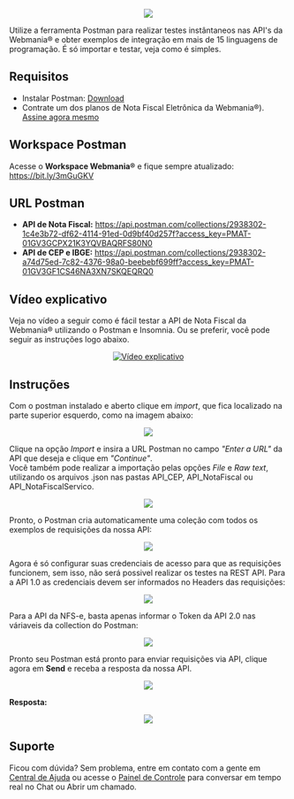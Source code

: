 <p align="center">
  <img src="https://wmbr.s3.amazonaws.com/img/logo_webmaniabr_github2.png">
</p>

Utilize a ferramenta Postman para realizar testes instântaneos nas API's da Webmania® e obter exemplos de integração em mais de 15 linguagens de programação. É só importar e testar, veja como é simples.

## Requisitos
  - Instalar Postman: [Download](https://www.getpostman.com/downloads/)
  - Contrate um dos planos de Nota Fiscal Eletrônica da Webmania®). [Assine agora mesmo](https://webmaniabr.com/nota-fiscal-eletronica/)

## Workspace Postman
Acesse o **Workspace Webmania®** e fique sempre atualizado: https://bit.ly/3mGuGKV

## URL Postman
- **API de Nota Fiscal:** https://api.postman.com/collections/2938302-1c4e3b72-df62-4114-91ed-0d9bf40d257f?access_key=PMAT-01GV3GCPX21K3YQVBAQRFS80N0
- **API de CEP e IBGE:** https://api.postman.com/collections/2938302-a74d75ed-7c82-4376-98a0-beebebf699ff?access_key=PMAT-01GV3GF1CS46NA3XN7SKQEQRQ0
## Vídeo explicativo

Veja no vídeo a seguir como é fácil testar a API de Nota Fiscal da Webmania® utilizando o Postman e Insomnia. Ou se preferir, você pode seguir as instruções logo abaixo.

<p align="center">
  <a href="https://www.youtube.com/watch?v=eBSxSLgYJOk" target="_blank"><img src="https://wmbr.s3.amazonaws.com/img/github/postman/thumb_video.jpg" alt="Vídeo explicativo"></a>
</p>

## Instruções

Com o postman instalado e aberto clique em *import*, que fica localizado na parte superior esquerdo, como na imagem abaixo:

<p align="center">
  <img src="https://wmbr.s3.amazonaws.com/img/github/postman/import_button.jpg">
</p>

Clique na opção *Import* e insira a URL Postman no campo *"Enter a URL"* da API que deseja e clique em *"Continue"*.<br>
Você também pode realizar a importação pelas opções *File* e *Raw text*, utilizando os arquivos .json nas pastas API_CEP, API_NotaFiscal ou API_NotaFiscalServico.

<p align="center">
  <img src="https://wmbr.s3.amazonaws.com/img/github/postman/import_modal.jpg">
</p>

Pronto, o Postman cria automaticamente uma coleção com todos os exemplos de requisições da nossa API:

<p align="center">
  <img src="https://wmbr.s3.amazonaws.com/img/github/postman/requests.jpg">
</p>

Agora é só configurar suas credenciais de acesso para que as requisições funcionem, sem isso, não será possivel realizar os testes na REST API. Para a API 1.0 as credenciais devem ser informados no Headers das requisições:

<p align="center">
  <img src="https://wmbr.s3.amazonaws.com/img/github/postman/credenciais10.jpg">
</p>

Para a API da NFS-e, basta apenas informar o Token da API 2.0 nas váriaveis da collection do Postman:

<p align="center">
  <img src="https://wmbr.s3.amazonaws.com/img/github/postman/credenciais20.jpg">
</p>

Pronto seu Postman está pronto para enviar requisições via API, clique agora em **Send** e receba a resposta da nossa API.

<p align="center">
  <img src="https://wmbr.s3.amazonaws.com/img/github/postman/send.jpg">
</p>

**Resposta:**

<p align="center">
  <img src="https://wmbr.s3.amazonaws.com/img/github/postman/response.jpg">
</p>

## Suporte

Ficou com dúvida? Sem problema, entre em contato com a gente em [Central de Ajuda](https://ajuda.webmaniabr.com) ou acesse o [Painel de Controle](https://webmaniabr.com/painel/) para conversar em tempo real no Chat ou Abrir um chamado.
